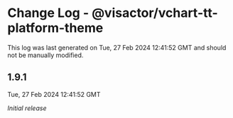 # Change Log - @visactor/vchart-tt-platform-theme

This log was last generated on Tue, 27 Feb 2024 12:41:52 GMT and should not be manually modified.

## 1.9.1
Tue, 27 Feb 2024 12:41:52 GMT

_Initial release_

